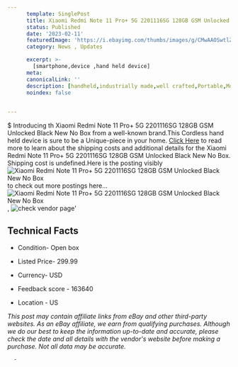 ```yaml
---
      template: SinglePost
      title: Xiaomi Redmi Note 11 Pro+ 5G 2201116SG 128GB GSM Unlocked Black New No Box
      status: Published
      date: '2023-02-11'
      featuredImage: 'https://i.ebayimg.com/thumbs/images/g/CMwAAOSwtlZj5BVI/s-l225.jpg'
      category: News , Updates

      excerpt: >-
        [smartphone,device ,hand held device]
      meta:
      canonicalLink: ''
      description: [handheld,industrially made,well crafted,Portable,Mobile,Compact,Convenient,Lightweight,Maneuverable,Man-portable,Miniature,Carriable,Hand-held,Light,Holdable,Transportable,Mobile device,Pocket-sized,On-the-go,Wireless,Cordless,Compact size,Convenient size, smartphone,device ,hand held device]
      noindex: false
      

---
```

$
      Introducing th Xiaomi Redmi Note 11 Pro+ 5G 2201116SG 128GB GSM Unlocked Black New No Box from a well-known brand.This Cordless hand held device is sure to be a Unique-piece in your home. [Click Here](https://www.ebay.com/itm/295518387982?hash=item44ce44bf0e%3Ag%3ACMwAAOSwtlZj5BVI&mkevt=1&mkcid=1&mkrid=711-53200-19255-0&campid=%253CePNCampaignId%253E&customid=%253CreferenceId%253E&toolid=10049) to read more to learn about the shipping costs and additional details for the Xiaomi Redmi Note 11 Pro+ 5G 2201116SG 128GB GSM Unlocked Black New No Box. Shipping cost is undefined.Here is the posting visibly ![Xiaomi Redmi Note 11 Pro+ 5G 2201116SG 128GB GSM Unlocked Black New No Box](https://i.ebayimg.com/thumbs/images/g/CMwAAOSwtlZj5BVI/s-l225.jpg) to check out more postings here... ![Xiaomi Redmi Note 11 Pro+ 5G 2201116SG 128GB GSM Unlocked Black New No Box](https://i.ebayimg.com/images/g/CMwAAOSwtlZj5BVI/s-l1600.jpg), ![check vendor page](https://origin-galleryplus.ebayimg.com/ws/web/295518387982_2_0_1/225x225.jpg,https://origin-galleryplus.ebayimg.com/ws/web/295518387982_3_0_1/225x225.jpg,https://origin-galleryplus.ebayimg.com/ws/web/295518387982_4_0_1/225x225.jpg,https://origin-galleryplus.ebayimg.com/ws/web/295518387982_5_0_1/225x225.jpg,https://origin-galleryplus.ebayimg.com/ws/web/295518387982_6_0_1/225x225.jpg)'

      

 ## Technical Facts 



     
      

 - Condition- Open box 


      

 - Listed Price- 299.99 


      

 - Currency- USD 


      

 - Feedback score - 163640 


      

 - Location - US 


      
      

 *_This post may contain affiliate links from eBay and other third-party websites. As an eBay affiliate, we earn from qualifying purchases. Although we do our best to keep the information up-to-date and accurate, please check the date and all details with the vendor's website before making a purchase. Not all data may be accurate._*




      -
